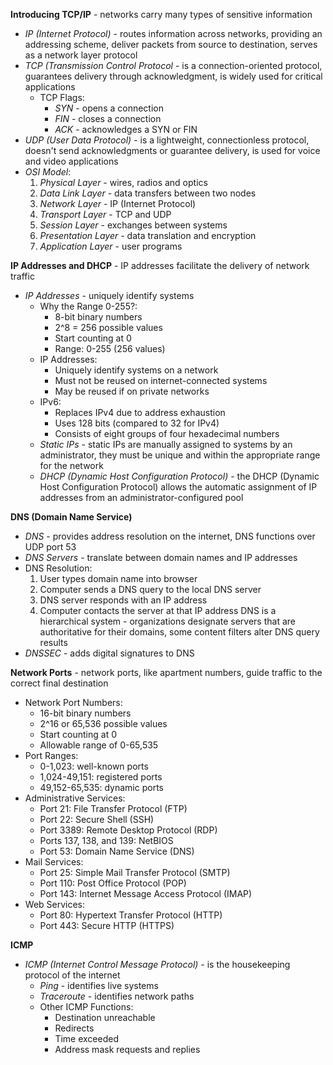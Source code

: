 **Introducing TCP/IP** - networks carry many types of sensitive information
- *IP (Internet Protocol)* - routes information across networks, providing an addressing scheme, deliver packets from source to destination, serves as a network layer protocol
- *TCP (Transmission Control Protocol* - is a connection-oriented protocol, guarantees delivery through acknowledgment, is widely used for critical applications
	- TCP Flags:
		- *SYN* - opens a connection
		- *FIN* - closes a connection
		- *ACK* - acknowledges a SYN or FIN
- *UDP (User Data Protocol)* - is a lightweight, connectionless protocol, doesn't send acknowledgments or guarantee delivery, is used for voice and video applications
- *OSI Model*:
	1. *Physical Layer* - wires, radios and optics
	2. *Data Link Layer* - data transfers between two nodes
	3. *Network Layer* - IP (Internet Protocol)
	4. *Transport Layer* - TCP and UDP
	5. *Session Layer* - exchanges between systems
	6. *Presentation Layer* - data translation and encryption
	7. *Application Layer* - user programs

**IP Addresses and DHCP** - IP addresses facilitate the delivery of network traffic
- *IP Addresses* - uniquely identify systems
	- Why the Range 0-255?:
		- 8-bit binary numbers
		- 2^8 = 256 possible values
		- Start counting at 0
		- Range: 0-255 (256 values)
	- IP Addresses:
		- Uniquely identify systems on a network
		- Must not be reused on internet-connected systems
		- May be reused if on private networks
	- IPv6:
		- Replaces IPv4 due to address exhaustion
		- Uses 128 bits (compared to 32 for IPv4)
		- Consists of eight groups of four hexadecimal numbers
	- *Static IPs* - static IPs are manually assigned to systems by an administrator, they must be unique and within the appropriate range for the network
	- *DHCP (Dynamic Host Configuration Protocol)* - the DHCP (Dynamic Host Configuration Protocol) allows the automatic assignment of IP addresses from an administrator-configured pool

**DNS (Domain Name Service)**
- *DNS* - provides address resolution on the internet, DNS functions over UDP port 53
- *DNS Servers* - translate between domain names and IP addresses
- DNS Resolution:
	1. User types domain name into browser
	2. Computer sends a DNS query to the local DNS server
	3. DNS server responds with an IP address
	4. Computer contacts the server at that IP address
DNS is a hierarchical system - organizations designate servers that are authoritative for their domains, some content filters alter DNS query results
- *DNSSEC* - adds digital signatures to DNS

**Network Ports** - network ports, like apartment numbers, guide traffic to the correct final destination
- Network Port Numbers:
	- 16-bit binary numbers
	- 2^16 or 65,536 possible values
	- Start counting at 0
	- Allowable range of 0-65,535
- Port Ranges:
	- 0-1,023: well-known ports
	- 1,024-49,151: registered ports
	- 49,152-65,535: dynamic ports
- Administrative Services:
	- Port 21: File Transfer Protocol (FTP)
	- Port 22: Secure Shell (SSH)
	- Port 3389: Remote Desktop Protocol (RDP)
	- Ports 137, 138, and 139: NetBIOS
	- Port 53: Domain Name Service (DNS)
- Mail Services:
	- Port 25: Simple Mail Transfer Protocol (SMTP)
	- Port 110: Post Office Protocol (POP)
	- Port 143: Internet Message Access Protocol (IMAP)
- Web Services:
	- Port 80: Hypertext Transfer Protocol (HTTP)
	- Port 443: Secure HTTP (HTTPS)

**ICMP**
- *ICMP (Internet Control Message Protocol)* - is the housekeeping protocol of the internet
	- *Ping* - identifies live systems
	- *Traceroute* - identifies network paths
	- Other ICMP Functions:
		- Destination unreachable
		- Redirects
		- Time exceeded
		- Address mask requests and replies